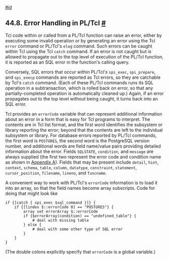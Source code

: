 [#id](#PLTCL-ERROR-HANDLING)

## 44.8. Error Handling in PL/Tcl [#](#PLTCL-ERROR-HANDLING)

Tcl code within or called from a PL/Tcl function can raise an error, either by executing some invalid operation or by generating an error using the Tcl `error` command or PL/Tcl's `elog` command. Such errors can be caught within Tcl using the Tcl `catch` command. If an error is not caught but is allowed to propagate out to the top level of execution of the PL/Tcl function, it is reported as an SQL error in the function's calling query.

Conversely, SQL errors that occur within PL/Tcl's `spi_exec`, `spi_prepare`, and `spi_execp` commands are reported as Tcl errors, so they are catchable by Tcl's `catch` command. (Each of these PL/Tcl commands runs its SQL operation in a subtransaction, which is rolled back on error, so that any partially-completed operation is automatically cleaned up.) Again, if an error propagates out to the top level without being caught, it turns back into an SQL error.

Tcl provides an `errorCode` variable that can represent additional information about an error in a form that is easy for Tcl programs to interpret. The contents are in Tcl list format, and the first word identifies the subsystem or library reporting the error; beyond that the contents are left to the individual subsystem or library. For database errors reported by PL/Tcl commands, the first word is `POSTGRES`, the second word is the PostgreSQL version number, and additional words are field name/value pairs providing detailed information about the error. Fields `SQLSTATE`, `condition`, and `message` are always supplied (the first two represent the error code and condition name as shown in [Appendix A](errcodes-appendix)). Fields that may be present include `detail`, `hint`, `context`, `schema`, `table`, `column`, `datatype`, `constraint`, `statement`, `cursor_position`, `filename`, `lineno`, and `funcname`.

A convenient way to work with PL/Tcl's `errorCode` information is to load it into an array, so that the field names become array subscripts. Code for doing that might look like

```
if {[catch { spi_exec $sql_command }]} {
    if {[lindex $::errorCode 0] == "POSTGRES"} {
        array set errorArray $::errorCode
        if {$errorArray(condition) == "undefined_table"} {
            # deal with missing table
        } else {
            # deal with some other type of SQL error
        }
    }
}
```

(The double colons explicitly specify that `errorCode` is a global variable.)
